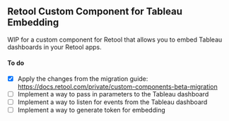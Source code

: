 ## Retool Custom Component for Tableau Embedding

WIP for a custom component for Retool that allows you to embed Tableau dashboards in your Retool apps.

#### To do

- [x] Apply the changes from the migration guide: https://docs.retool.com/private/custom-components-beta-migration
- [ ] Implement a way to pass in parameters to the Tableau dashboard
- [ ] Implement a way to listen for events from the Tableau dashboard
- [ ] Implement a way to generate token for embedding
